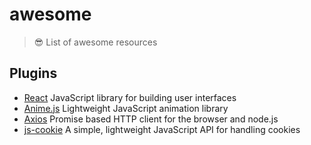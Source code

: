 # awesome
> 😎 List of awesome resources

## Plugins
- [React](https://github.com/facebook/react) JavaScript library for building user interfaces
- [Anime.js](https://github.com/juliangarnier/anime) Lightweight JavaScript animation library
- [Axios](https://github.com/axios/axios) Promise based HTTP client for the browser and node.js
- [js-cookie](https://github.com/js-cookie/js-cookie) A simple, lightweight JavaScript API for handling cookies
